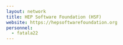 ```yaml
---
layout: network
title: HEP Software Foundation (HSF)
website: https://hepsoftwarefoundation.org
personnel:
  - fatala22
---
```

